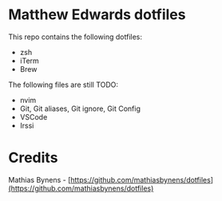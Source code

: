 # Matthew Edwards dotfiles

This repo contains the following dotfiles:
* zsh
* iTerm
* Brew

The following files are still TODO:
* nvim
* Git, Git aliases, Git ignore, Git Config
* VSCode
* Irssi



# Credits 
Mathias Bynens - [https://github.com/mathiasbynens/dotfiles](https://github.com/mathiasbynens/dotfiles) 